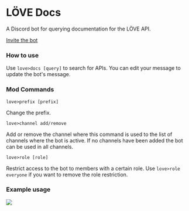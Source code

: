 # LÖVE Docs

A Discord bot for querying documentation for the LÖVE API.

[Invite the bot](https://discord.com/api/oauth2/authorize?client_id=855477819848392734&permissions=18432&scope=bot)

### How to use
Use `love>docs [query]` to search for APIs. You can edit your message to update the bot's message.

### Mod Commands
`love>prefix [prefix]` 

Change the prefix.

`love>channel add/remove`

Add or remove the channel where this command is used to the list of channels where the bot is active. If no channels have been added the bot can be used in all channels.

`love>role [role]`

Restrict access to the bot to members with a certain role. Use `love>role everyone` if you want to remove the role restriction.

### Example usage

![](https://cdn.discordapp.com/attachments/817036396790939718/857868604435070986/unknown.png)